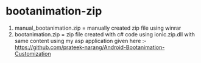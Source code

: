 # bootanimation-zip

1. manual_bootanimation.zip   =  manually created zip file using winrar
2. bootanimation.zip    =  zip file created with c# code using ionic.zip.dll with same content using my asp application given here :- https://github.com/prateek-narang/Android-Bootanimation-Customization
